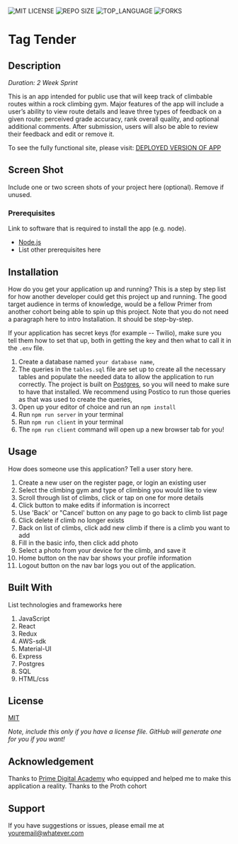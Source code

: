 ![MIT LICENSE](https://img.shields.io/github/license/scottbromander/the_marketplace.svg?style=flat-square)
![REPO SIZE](https://img.shields.io/github/repo-size/scottbromander/the_marketplace.svg?style=flat-square)
![TOP_LANGUAGE](https://img.shields.io/github/languages/top/scottbromander/the_marketplace.svg?style=flat-square)
![FORKS](https://img.shields.io/github/forks/scottbromander/the_marketplace.svg?style=social)


# Tag Tender

## Description

_Duration: 2 Week Sprint_

This is an app intended for public use that will keep track of climbable routes within a rock climbing gym. Major features of the app will include a user’s ability to view route details and leave three types of feedback on a given route: perceived grade accuracy, rank overall quality, and optional additional comments. After submission, users will also be able to review their feedback and edit or remove it.


To see the fully functional site, please visit: [DEPLOYED VERSION OF APP](www.heroku.com)

## Screen Shot

Include one or two screen shots of your project here (optional). Remove if unused.

### Prerequisites

Link to software that is required to install the app (e.g. node).

- [Node.js](https://nodejs.org/en/)
- List other prerequisites here

## Installation

How do you get your application up and running? This is a step by step list for how another developer could get this project up and running. The good target audience in terms of knowledge, would be a fellow Primer from another cohort being able to spin up this project. Note that you do not need a paragraph here to intro Installation. It should be step-by-step.

If your application has secret keys (for example --  Twilio), make sure you tell them how to set that up, both in getting the key and then what to call it in the `.env` file.

1. Create a database named `your database name`,
2. The queries in the `tables.sql` file are set up to create all the necessary tables and populate the needed data to allow the application to run correctly. The project is built on [Postgres](https://www.postgresql.org/download/), so you will need to make sure to have that installed. We recommend using Postico to run those queries as that was used to create the queries, 
3. Open up your editor of choice and run an `npm install`
4. Run `npm run server` in your terminal
5. Run `npm run client` in your terminal
6. The `npm run client` command will open up a new browser tab for you!

## Usage
How does someone use this application? Tell a user story here.

1. Create a new user on the register page, or login an existing user
2. Select the climbing gym and type of climbing you would like to view
3. Scroll through list of climbs, click or tap on one for more details
4. Click button to make edits if information is incorrect
5. Use 'Back' or "Cancel' button on any page to go back to climb list page
5. Click delete if climb no longer exists
6. Back on list of climbs, click add new climb if there is a climb you want to add
7. Fill in the basic info, then click add photo
8. Select a photo from your device for the climb, and save it
9. Home button on the nav bar shows your profile information
10. Logout button on the nav bar logs you out of the application.


## Built With

List technologies and frameworks here

1. JavaScript
2. React
3. Redux
4. AWS-sdk
5. Material-UI
6. Express
7. Postgres
8. SQL
9. HTML/css


## License
[MIT](https://choosealicense.com/licenses/mit/)

_Note, include this only if you have a license file. GitHub will generate one for you if you want!_

## Acknowledgement
Thanks to [Prime Digital Academy](www.primeacademy.io) who equipped and helped me to make this application a reality. Thanks to the Proth cohort

## Support
If you have suggestions or issues, please email me at [youremail@whatever.com](www.google.com)